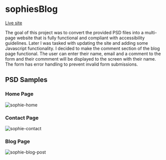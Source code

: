 # sophiesBlog
[Live site](https://as-project1.netlify.app/)

The goal of this project was to convert the provided PSD files into a multi-page website that is fully functional and compliant with accessibility guidelines.
Later I was tasked with updating the site and adding some Javascript functionality. I decided to make the comment section of the blog page functional. The user can enter their name, email and a comment to the form and their commment will be displayed to the screen with their name. The form has error handling to prevent invalid form submissions.

## PSD Samples
### Home Page
![sophie-home](https://github.com/anya-uwu/sophiesBlog/assets/98559866/2f1e0c15-9605-432d-a0e3-63758965be44)

### Contact Page
![sophie-contact](https://github.com/anya-uwu/sophiesBlog/assets/98559866/a4e52656-3f6e-4246-9869-ec77766edeba)

### Blog Page
![sophie-blog-post](https://github.com/anya-uwu/sophiesBlog/assets/98559866/a1526aab-d699-4dec-a97f-5046360761f7)
